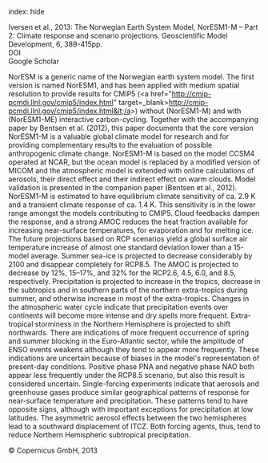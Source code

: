 index: hide

<div class="Citation">

  <div class="Citation-body">
    <div class="Citation-text">Iversen et al., 2013: The Norwegian Earth System Model, NorESM1-M – Part 2: Climate response and scenario projections. <span class="Article-journal">Geoscientific Model Development, </span><span class="Article-volume">6, </span>389-415pp.</div>
    <div class="Citation-links">
      <div class="CitationLink" data-href="https://doi.org/10.5194/gmd-6-389-2013">
        <div class="CitationLink-icon CitationLink-Doi"></div>
        <div class="CitationLink-text">DOI</div>
      </div>
      <div class="CitationLink" data-href="https://scholar.google.com/scholar?q=10.5194/gmd-6-389-2013">
        <div class="CitationLink-icon CitationLink-Scholar"></div>
        <div class="CitationLink-text">Google Scholar</div>
      </div>
    </div>
  </div>
</div>

NorESM is a generic name of the Norwegian earth system model. The first version is named NorESM1, and has been applied with medium spatial resolution to provide results for CMIP5 (&lt;a href="http://cmip-pcmdi.llnl.gov/cmip5/index.html" target=_blank&gt;http://cmip-pcmdi.llnl.gov/cmip5/index.html&lt;/a&gt;) without (NorESM1-M) and with (NorESM1-ME) interactive carbon-cycling. Together with the accompanying paper by Bentsen et al. (2012), this paper documents that the core version NorESM1-M is a valuable global climate model for research and for providing complementary results to the evaluation of possible anthropogenic climate change. NorESM1-M is based on the model CCSM4 operated at NCAR, but the ocean model is replaced by a modified version of MICOM and the atmospheric model is extended with online calculations of aerosols, their direct effect and their indirect effect on warm clouds. Model validation is presented in the companion paper (Bentsen et al., 2012). NorESM1-M is estimated to have equilibrium climate sensitivity of ca. 2.9 K and a transient climate response of ca. 1.4 K. This sensitivity is in the lower range amongst the models contributing to CMIP5. Cloud feedbacks dampen the response, and a strong AMOC reduces the heat fraction available for increasing near-surface temperatures, for evaporation and for melting ice. The future projections based on RCP scenarios yield a global surface air temperature increase of almost one standard deviation lower than a 15-model average. Summer sea-ice is projected to decrease considerably by 2100 and disappear completely for RCP8.5. The AMOC is projected to decrease by 12%, 15–17%, and 32% for the RCP2.6, 4.5, 6.0, and 8.5, respectively. Precipitation is projected to increase in the tropics, decrease in the subtropics and in southern parts of the northern extra-tropics during summer, and otherwise increase in most of the extra-tropics. Changes in the atmospheric water cycle indicate that precipitation events over continents will become more intense and dry spells more frequent. Extra-tropical storminess in the Northern Hemisphere is projected to shift northwards. There are indications of more frequent occurrence of spring and summer blocking in the Euro-Atlantic sector, while the amplitude of ENSO events weakens although they tend to appear more frequently. These indications are uncertain because of biases in the model's representation of present-day conditions. Positive phase PNA and negative phase NAO both appear less frequently under the RCP8.5 scenario, but also this result is considered uncertain. Single-forcing experiments indicate that aerosols and greenhouse gases produce similar geographical patterns of response for near-surface temperature and precipitation. These patterns tend to have opposite signs, although with important exceptions for precipitation at low latitudes. The asymmetric aerosol effects between the two hemispheres lead to a southward displacement of ITCZ. Both forcing agents, thus, tend to reduce Northern Hemispheric subtropical precipitation.

<div class="Citation-copy">
&copy; Copernicus GmbH, 2013
</div>